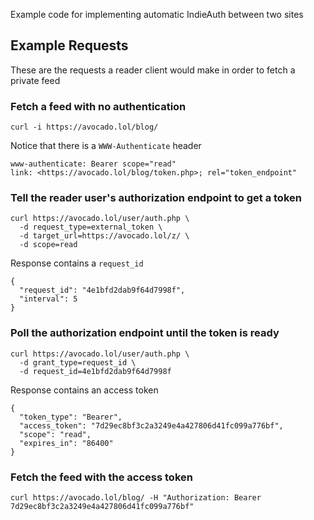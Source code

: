 Example code for implementing automatic IndieAuth between two sites


## Example Requests

These are the requests a reader client would make in order to fetch a private feed

### Fetch a feed with no authentication

```
curl -i https://avocado.lol/blog/
```

Notice that there is a `WWW-Authenticate` header

```
www-authenticate: Bearer scope="read"
link: <https://avocado.lol/blog/token.php>; rel="token_endpoint"
```

### Tell the reader user's authorization endpoint to get a token

```
curl https://avocado.lol/user/auth.php \
  -d request_type=external_token \
  -d target_url=https://avocado.lol/z/ \
  -d scope=read
```

Response contains a `request_id`

```
{
  "request_id": "4e1bfd2dab9f64d7998f",
  "interval": 5
}
```

### Poll the authorization endpoint until the token is ready

```
curl https://avocado.lol/user/auth.php \
  -d grant_type=request_id \
  -d request_id=4e1bfd2dab9f64d7998f
```

Response contains an access token

```
{
  "token_type": "Bearer",
  "access_token": "7d29ec8bf3c2a3249e4a427806d41fc099a776bf",
  "scope": "read",
  "expires_in": "86400"
}
```

### Fetch the feed with the access token

```
curl https://avocado.lol/blog/ -H "Authorization: Bearer 7d29ec8bf3c2a3249e4a427806d41fc099a776bf"
```
